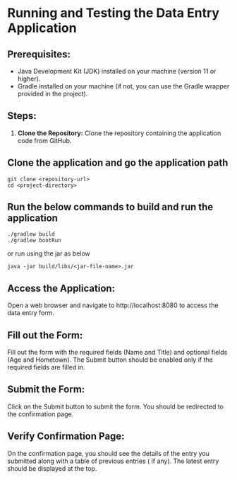 # Running and Testing the Data Entry Application

## Prerequisites:

- Java Development Kit (JDK) installed on your machine (version 11 or higher).
- Gradle installed on your machine (if not, you can use the Gradle wrapper provided in the project).

## Steps:

1. **Clone the Repository:**
   Clone the repository containing the application code from GitHub.

## Clone the application and go the application path

   ```
   git clone <repository-url>
   cd <project-directory>
   ```

## Run the below commands to build and run the application

  ``` 
  ./gradlew build
  ./gradlew bootRun
  ```

or run using the jar as below

  ```
  java -jar build/libs/<jar-file-name>.jar
   ```

## Access the Application:

Open a web browser and navigate to http://localhost:8080 to access the data entry form.

## Fill out the Form:

Fill out the form with the required fields (Name and Title) and optional fields (Age and Hometown). The Submit button
should be enabled only if the required fields are filled in.

## Submit the Form:

Click on the Submit button to submit the form. You should be redirected to the confirmation page.

## Verify Confirmation Page:

On the confirmation page, you should see the details of the entry you submitted along with a table of previous entries (
if any). The latest entry should be displayed at the top.


